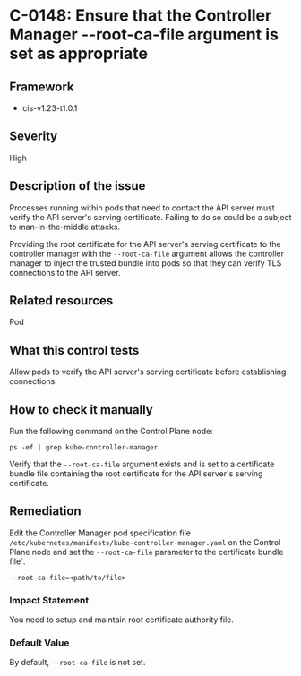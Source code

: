 # C-0148: Ensure that the Controller Manager --root-ca-file argument is set as appropriate

## Framework
* cis-v1.23-t1.0.1
 
## Severity
High

## Description of the issue
Processes running within pods that need to contact the API server must verify the API server's serving certificate. Failing to do so could be a subject to man-in-the-middle attacks.

 Providing the root certificate for the API server's serving certificate to the controller manager with the `--root-ca-file` argument allows the controller manager to inject the trusted bundle into pods so that they can verify TLS connections to the API server.
 
## Related resources
Pod
 
## What this control tests 
Allow pods to verify the API server's serving certificate before establishing connections.
 
## How to check it manually 
Run the following command on the Control Plane node:

 
```
ps -ef | grep kube-controller-manager

```
 Verify that the `--root-ca-file` argument exists and is set to a certificate bundle file containing the root certificate for the API server's serving certificate.
 
## Remediation
Edit the Controller Manager pod specification file `/etc/kubernetes/manifests/kube-controller-manager.yaml` on the Control Plane node and set the `--root-ca-file` parameter to the certificate bundle file`.

 
```
--root-ca-file=<path/to/file>

```
 
### Impact Statement
You need to setup and maintain root certificate authority file.
 
### Default Value
By default, `--root-ca-file` is not set.
 
